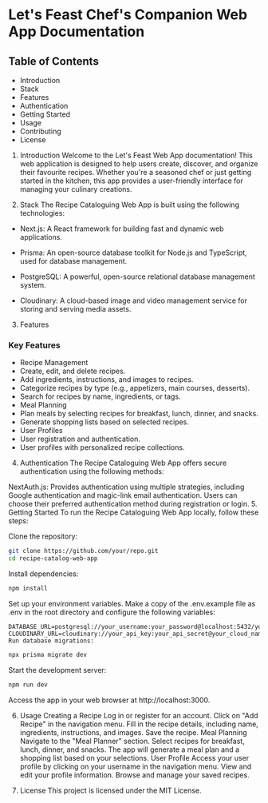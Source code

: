 # Let's Feast Chef's Companion Web App Documentation

## Table of Contents
- Introduction
- Stack
- Features
- Authentication
- Getting Started
- Usage
- Contributing
- License

1. Introduction <a name="introduction"></a>
Welcome to the Let's Feast Web App documentation! This web application is designed to help users create, discover, and organize their favourite recipes. Whether you're a seasoned chef or just getting started in the kitchen, this app provides a user-friendly interface for managing your culinary creations.

2. Stack <a name="stack"></a>
The Recipe Cataloguing Web App is built using the following technologies:

- Next.js: A React framework for building fast and dynamic web applications.

- Prisma: An open-source database toolkit for Node.js and TypeScript, used for database management.

- PostgreSQL: A powerful, open-source relational database management system.

- Cloudinary: A cloud-based image and video management service for storing and serving media assets.

3. Features <a name="features"></a>
### Key Features
- Recipe Management
- Create, edit, and delete recipes.
- Add ingredients, instructions, and images to recipes.
- Categorize recipes by type (e.g., appetizers, main courses, desserts).
- Search for recipes by name, ingredients, or tags.
- Meal Planning
- Plan meals by selecting recipes for breakfast, lunch, dinner, and snacks.
- Generate shopping lists based on selected recipes.
- User Profiles
- User registration and authentication.
- User profiles with personalized recipe collections.

4. Authentication <a name="authentication"></a>
The Recipe Cataloguing Web App offers secure authentication using the following methods:

NextAuth.js: Provides authentication using multiple strategies, including Google authentication and magic-link email authentication. Users can choose their preferred authentication method during registration or login.
5. Getting Started <a name="getting-started"></a>
To run the Recipe Cataloguing Web App locally, follow these steps:

Clone the repository:

```bash
git clone https://github.com/your/repo.git
cd recipe-catalog-web-app
```

Install dependencies:

```bash
npm install
```
Set up your environment variables. Make a copy of the .env.example file as .env in the root directory and configure the following variables:

```env
DATABASE_URL=postgresql://your_username:your_password@localhost:5432/your_database
CLOUDINARY_URL=cloudinary://your_api_key:your_api_secret@your_cloud_name
Run database migrations:
```

```bash
npx prisma migrate dev
```

Start the development server:
```bash
npm run dev
```

Access the app in your web browser at http://localhost:3000.

6. Usage <a name="usage"></a>
Creating a Recipe
Log in or register for an account.
Click on "Add Recipe" in the navigation menu.
Fill in the recipe details, including name, ingredients, instructions, and images.
Save the recipe.
Meal Planning
Navigate to the "Meal Planner" section.
Select recipes for breakfast, lunch, dinner, and snacks.
The app will generate a meal plan and a shopping list based on your selections.
User Profile
Access your user profile by clicking on your username in the navigation menu.
View and edit your profile information.
Browse and manage your saved recipes.

9. License <a name="license"></a>
This project is licensed under the MIT License.
